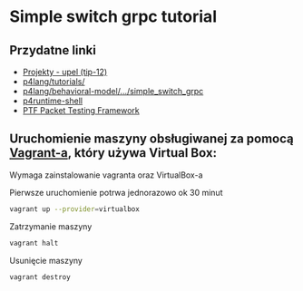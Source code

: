 # Simple switch grpc tutorial

## Przydatne linki

- [Projekty - upel (tip-12)](https://upel.agh.edu.pl/pluginfile.php/214222/mod_resource/content/1/2023-tip-projekty.pdf)
- [p4lang/tutorials/](https://github.com/p4lang/tutorials)
- [p4lang/behavioral-model/.../simple_switch_grpc](https://github.com/p4lang/behavioral-model/tree/main/targets/simple_switch_grpc)
- [p4runtime-shell](https://github.com/p4lang/p4runtime-shell/tree/main)
- [PTF Packet Testing Framework](https://github.com/p4lang/ptf/tree/main)


## Uruchomienie maszyny obsługiwanej za pomocą [Vagrant-a](https://www.vagrantup.com/), który używa Virtual Box:

Wymaga zainstalowanie vagranta oraz VirtualBox-a

Pierwsze uruchomienie potrwa jednorazowo ok 30 minut

```sh
vagrant up --provider=virtualbox
```

Zatrzymanie maszyny
```sh
vagrant halt
```

Usunięcie maszyny

```
vagrant destroy
```